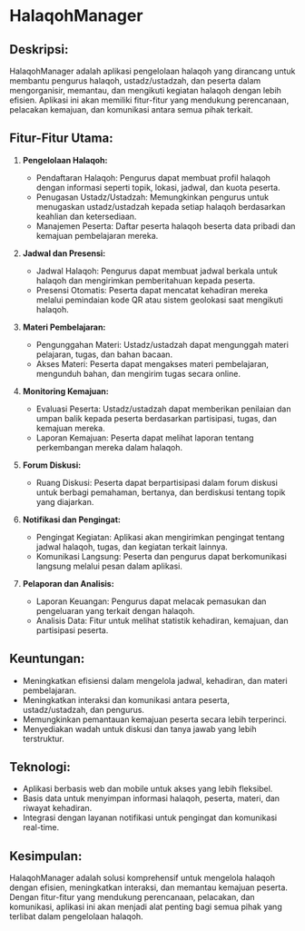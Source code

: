 # HalaqohManager

## Deskripsi:
HalaqohManager adalah aplikasi pengelolaan halaqoh yang dirancang untuk membantu pengurus halaqoh, ustadz/ustadzah, dan peserta dalam mengorganisir, memantau, dan mengikuti kegiatan halaqoh dengan lebih efisien. Aplikasi ini akan memiliki fitur-fitur yang mendukung perencanaan, pelacakan kemajuan, dan komunikasi antara semua pihak terkait.

## Fitur-Fitur Utama:

1. **Pengelolaan Halaqoh:**
   - Pendaftaran Halaqoh: Pengurus dapat membuat profil halaqoh dengan informasi seperti topik, lokasi, jadwal, dan kuota peserta.
   - Penugasan Ustadz/Ustadzah: Memungkinkan pengurus untuk menugaskan ustadz/ustadzah kepada setiap halaqoh berdasarkan keahlian dan ketersediaan.
   - Manajemen Peserta: Daftar peserta halaqoh beserta data pribadi dan kemajuan pembelajaran mereka.

2. **Jadwal dan Presensi:**
   - Jadwal Halaqoh: Pengurus dapat membuat jadwal berkala untuk halaqoh dan mengirimkan pemberitahuan kepada peserta.
   - Presensi Otomatis: Peserta dapat mencatat kehadiran mereka melalui pemindaian kode QR atau sistem geolokasi saat mengikuti halaqoh.

3. **Materi Pembelajaran:**
   - Pengunggahan Materi: Ustadz/ustadzah dapat mengunggah materi pelajaran, tugas, dan bahan bacaan.
   - Akses Materi: Peserta dapat mengakses materi pembelajaran, mengunduh bahan, dan mengirim tugas secara online.

4. **Monitoring Kemajuan:**
   - Evaluasi Peserta: Ustadz/ustadzah dapat memberikan penilaian dan umpan balik kepada peserta berdasarkan partisipasi, tugas, dan kemajuan mereka.
   - Laporan Kemajuan: Peserta dapat melihat laporan tentang perkembangan mereka dalam halaqoh.

5. **Forum Diskusi:**
   - Ruang Diskusi: Peserta dapat berpartisipasi dalam forum diskusi untuk berbagi pemahaman, bertanya, dan berdiskusi tentang topik yang diajarkan.

6. **Notifikasi dan Pengingat:**
   - Pengingat Kegiatan: Aplikasi akan mengirimkan pengingat tentang jadwal halaqoh, tugas, dan kegiatan terkait lainnya.
   - Komunikasi Langsung: Peserta dan pengurus dapat berkomunikasi langsung melalui pesan dalam aplikasi.

7. **Pelaporan dan Analisis:**
   - Laporan Keuangan: Pengurus dapat melacak pemasukan dan pengeluaran yang terkait dengan halaqoh.
   - Analisis Data: Fitur untuk melihat statistik kehadiran, kemajuan, dan partisipasi peserta.

## Keuntungan:
- Meningkatkan efisiensi dalam mengelola jadwal, kehadiran, dan materi pembelajaran.
- Meningkatkan interaksi dan komunikasi antara peserta, ustadz/ustadzah, dan pengurus.
- Memungkinkan pemantauan kemajuan peserta secara lebih terperinci.
- Menyediakan wadah untuk diskusi dan tanya jawab yang lebih terstruktur.

## Teknologi:
- Aplikasi berbasis web dan mobile untuk akses yang lebih fleksibel.
- Basis data untuk menyimpan informasi halaqoh, peserta, materi, dan riwayat kehadiran.
- Integrasi dengan layanan notifikasi untuk pengingat dan komunikasi real-time.

## Kesimpulan:
HalaqohManager adalah solusi komprehensif untuk mengelola halaqoh dengan efisien, meningkatkan interaksi, dan memantau kemajuan peserta. Dengan fitur-fitur yang mendukung perencanaan, pelacakan, dan komunikasi, aplikasi ini akan menjadi alat penting bagi semua pihak yang terlibat dalam pengelolaan halaqoh.